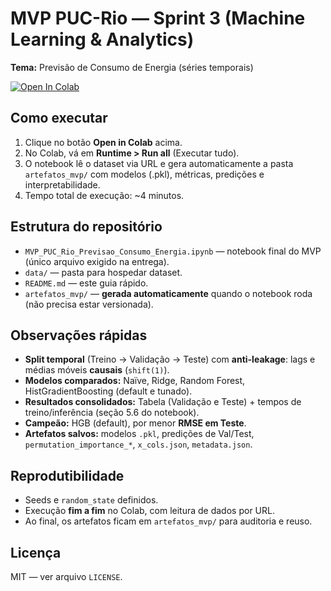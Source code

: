 # MVP PUC-Rio — Sprint 3 (Machine Learning & Analytics)
**Tema:** Previsão de Consumo de Energia (séries temporais)

[![Open In Colab](https://colab.research.google.com/assets/colab-badge.svg)](https://colab.research.google.com/github/ScienceLeo/mvp-sprint3-ml/blob/main/MVP_PUC_Rio_Previsao_Consumo_Energia.ipynb)

## Como executar
1. Clique no botão **Open in Colab** acima.
2. No Colab, vá em **Runtime > Run all** (Executar tudo).
3. O notebook lê o dataset via URL e gera automaticamente a pasta `artefatos_mvp/` com modelos (.pkl), métricas, predições e interpretabilidade.
4. Tempo total de execução: ~4 minutos.

## Estrutura do repositório
- `MVP_PUC_Rio_Previsao_Consumo_Energia.ipynb` — notebook final do MVP (único arquivo exigido na entrega).
- `data/` — pasta para hospedar dataset.
- `README.md` — este guia rápido.
- `artefatos_mvp/` — **gerada automaticamente** quando o notebook roda (não precisa estar versionada).

## Observações rápidas
- **Split temporal** (Treino → Validação → Teste) com **anti-leakage**: lags e médias móveis **causais** (`shift(1)`).
- **Modelos comparados:** Naïve, Ridge, Random Forest, HistGradientBoosting (default e tunado).
- **Resultados consolidados:** Tabela (Validação e Teste) + tempos de treino/inferência (seção 5.6 do notebook).
- **Campeão:** HGB (default), por menor **RMSE em Teste**.
- **Artefatos salvos:** modelos `.pkl`, predições de Val/Test, `permutation_importance_*`, `x_cols.json`, `metadata.json`.

## Reprodutibilidade
- Seeds e `random_state` definidos.
- Execução **fim a fim** no Colab, com leitura de dados por URL.
- Ao final, os artefatos ficam em `artefatos_mvp/` para auditoria e reuso.

## Licença
MIT — ver arquivo `LICENSE`.
